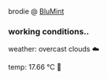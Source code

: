 brodie @ [BluMint](https://www.linkedin.com/company/blumint-io/)

<!--weather_start-->
### working conditions..

weather: overcast clouds ☁️

temp: 17.66 °C 👕

<!--weather_end-->
